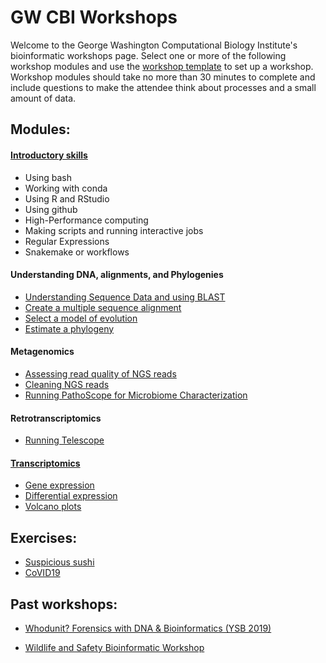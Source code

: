 # GW CBI Workshops
Welcome to the George Washington Computational Biology Institute's bioinformatic workshops page. Select one or more of the following workshop modules and use the [workshop template](workshop_template.md) to set up a workshop. Workshop modules should take no more than 30 minutes to complete and include questions to make the attendee think about processes and a small amount of data.

## Modules: 
#### [Introductory skills](https://github.com/gwcbi/Workshops/tree/master/IntroductorySkills)
* Using bash
* Working with conda
* Using R and RStudio
* Using github
* High-Performance computing
* Making scripts and running interactive jobs
* Regular Expressions
* Snakemake or workflows
#### Understanding DNA, alignments, and Phylogenies
* [Understanding Sequence Data and using BLAST](blast.md)
* [Create a multiple sequence alignment](align.md)
* [Select a model of evolution](model.md)
* [Estimate a phylogeny](phylogeny.md)
#### Metagenomics
* [Assessing read quality of NGS reads](QC.md)
* [Cleaning NGS reads](cleanreads.md)
* [Running PathoScope for Microbiome Characterization](pathoscope.md)
#### Retrotranscriptomics
* [Running Telescope](telescope.md)
#### [Transcriptomics](https://github.com/gwcbi/Workshops/tree/master/Transcriptomics)
* [Gene expression](gene_expression.md)
* [Differential expression](differential_expression.md)
* [Volcano plots](https://github.com/gwcbi/Workshops/tree/master/Transcriptomics/volcano.md)



## Exercises:

* [Suspicious sushi]()
* [CoVID19](covid19.md)


## Past workshops:

* [Whodunit? Forensics with DNA & Bioinformatics (YSB 2019)](whodunit_workshop)

* [Wildlife and Safety Bioinformatic Workshop](wildlife_safety_workshops)
